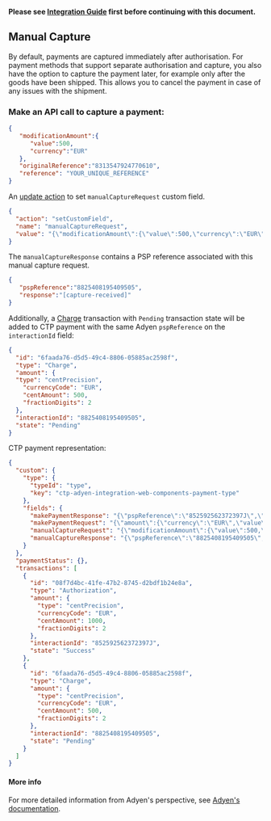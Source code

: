 **Please see [Integration Guide](WebComponentsIntegrationGuide.md) first before continuing with this document.**

## Manual Capture
By default, payments are captured immediately after authorisation. For payment methods that support separate authorisation and capture, you also have the option to capture the payment later, for example only after the goods have been shipped. This allows you to cancel the payment in case of any issues with the shipment. 

### Make an API call to capture a payment:

```json
{
   "modificationAmount":{
      "value":500,
      "currency":"EUR"
   },
   "originalReference":"8313547924770610",
   "reference": "YOUR_UNIQUE_REFERENCE"
}
```

An [update action](https://docs.commercetools.com/http-api-projects-payments#set-customfield) to set `manualCaptureRequest` custom field.

``` json
{
  "action": "setCustomField",
  "name": "manualCaptureRequest",
  "value": "{\"modificationAmount\":{\"value\":500,\"currency\":\"EUR\"},\"originalReference\":\"8313547924770610\",\"reference\":\"YOUR_UNIQUE_REFERENCE\"}"
}
```

The `manualCaptureResponse` contains a PSP reference associated with this manual capture request.

``` json
{
   "pspReference":"8825408195409505",
   "response":"[capture-received]"
} 
```

Additionally, a [Charge](https://docs.commercetools.com/http-api-projects-payments#transactiontype) transaction with `Pending` transaction state will be added to CTP payment with the same Adyen `pspReference` on the `interactionId` field:

```json
{
  "id": "6faada76-d5d5-49c4-8806-05885ac2598f",
  "type": "Charge",
  "amount": {
  "type": "centPrecision",
    "currencyCode": "EUR",
    "centAmount": 500,
    "fractionDigits": 2
  },
  "interactionId": "8825408195409505",
  "state": "Pending"
}
```

CTP payment representation:

``` json
{
  "custom": {
    "type": {
      "typeId": "type",
      "key": "ctp-adyen-integration-web-components-payment-type"
    },
    "fields": {
      "makePaymentResponse": "{\"pspReference\":\"852592562372397J\",\"resultCode\":\"Authorised\",\"amount\":{\"currency\":\"EUR\",\"value\":1000},\"merchantReference\":\"YOUR_UNIQUE_REFERENCE\"}",
      "makePaymentRequest": "{\"amount\":{\"currency\":\"EUR\",\"value\":1000},\"reference\":\"YOUR_UNIQUE_REFERENCE\",\"paymentMethod\":{\"type\":\"scheme\",\"encryptedCardNumber\":\"test_4111111111111111\",\"encryptedExpiryMonth\":\"test_03\",\"encryptedExpiryYear\":\"test_2030\",\"encryptedSecurityCode\":\"test_737\"},\"returnUrl\":\"https://your-company.com/\"}",
      "manualCaptureRequest": "{\"modificationAmount\":{\"value\":500,\"currency\":\"EUR\"},\"originalReference\":\"8313547924770610\",\"reference\":\"YOUR_UNIQUE_REFERENCE\"}",
      "manualCaptureResponse": "{\"pspReference\":\"8825408195409505\",\"response\":\"[capture-received]\"}"
    }
  },
  "paymentStatus": {},
  "transactions": [
    {
      "id": "08f7d4bc-41fe-47b2-8745-d2bdf1b24e8a",
      "type": "Authorization",
      "amount": {
        "type": "centPrecision",
        "currencyCode": "EUR",
        "centAmount": 1000,
        "fractionDigits": 2
      },
      "interactionId": "852592562372397J",
      "state": "Success"
    },
    {
      "id": "6faada76-d5d5-49c4-8806-05885ac2598f",
      "type": "Charge",
      "amount": {
        "type": "centPrecision",
        "currencyCode": "EUR",
        "centAmount": 500,
        "fractionDigits": 2
      },
      "interactionId": "8825408195409505",
      "state": "Pending"
    }
  ]
}

```


#### More info
For more detailed information from Adyen's perspective, see [Adyen's documentation](https://docs.adyen.com/checkout/capture#manual-capture).
